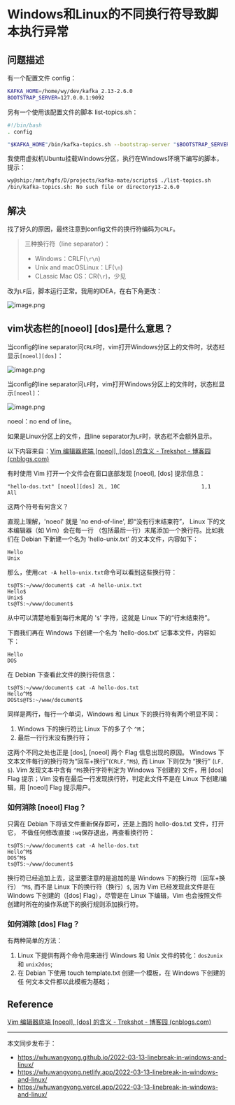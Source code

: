# Windows和Linux的不同换行符导致脚本执行异常

## 问题描述

有一个配置文件 config：

```bash
KAFKA_HOME=/home/wy/dev/kafka_2.13-2.6.0
BOOTSTRAP_SERVER=127.0.0.1:9092
```

另有一个使用该配置文件的脚本 list-topics.sh：

```bash
#!/bin/bash
. config

"$KAFKA_HOME"/bin/kafka-topics.sh --bootstrap-server "$BOOTSTRAP_SERVER" --list
```

我使用虚拟机Ubuntu挂载Windows分区，执行在Windows环境下编写的脚本，提示：

```bash
wy@ship:/mnt/hgfs/D/projects/kafka-mate/scripts$ ./list-topics.sh 
/bin/kafka-topics.sh: No such file or directory13-2.6.0
```

## 解决

找了好久的原因，最终注意到config文件的换行符编码为`CRLF`。

> 三种换行符（line separator）：
>
> * Windows：CRLF(`\r\n`)
> * Unix and macOSLinux：LF(`\n`)
> * CLassic Mac OS：CR(`\r`)，少见
>

改为`LF`后，脚本运行正常。我用的IDEA，在右下角更改：

![image.png](https://cdn.jsdelivr.net/gh/whuwangyong/whuwangyong.github.io@gh-pages/2022-03-13-linebreak-in-windows-and-linux/assets/image-20220313173320-m3he0qa.png)

## vim状态栏的[noeol] [dos]是什么意思？

当config的line separator问`CRLF`时，vim打开Windows分区上的文件时，状态栏显示`[noeol][dos]`：

![image.png](https://cdn.jsdelivr.net/gh/whuwangyong/whuwangyong.github.io@gh-pages/2022-03-13-linebreak-in-windows-and-linux/assets/image-20220313172145-gr1vmgk.png)

当config的line separator问`LF`时，vim打开Windows分区上的文件时，状态栏显示`[noeol]`：

![image.png](https://cdn.jsdelivr.net/gh/whuwangyong/whuwangyong.github.io@gh-pages/2022-03-13-linebreak-in-windows-and-linux/assets/image-20220313172052-wah96f1.png)

noeol：no end of line。

如果是Linux分区上的文件，且line separator为`LF`时，状态栏不会额外显示。

以下内容来自：[Vim 编辑器底端 [noeol], [dos] 的含义 - Trekshot - 博客园 (cnblogs.com)](https://www.cnblogs.com/Trekshot/archive/2012/11/26/the-meaning-of-noeol-and-dos-flag-in-vim.html)

有时使用 Vim 打开一个文件会在窗口底部发现 [noeol], [dos] 提示信息：

```
"hello-dos.txt" [noeol][dos] 2L, 10C                          1,1           All
```

这两个符号有何含义？

直观上理解，'noeol' 就是 'no end-of-line', 即“没有行末结束符”， Linux 下的文本编辑器（如 Vim）会在每一行 （包括最后一行）末尾添加一个换行符。比如我们在 Debian 下新建一个名为 'hello-unix.txt' 的文本文件，内容如下：

```
Hello
Unix
```

那么，使用`cat -A hello-unix.txt`命令可以看到这些换行符：

```
ts@TS:~/www/document$ cat -A hello-unix.txt
Hello$
Unix$
ts@TS:~/www/document$
```

从中可以清楚地看到每行末尾的 '`$`' 字符，这就是 Linux 下的“行末结束符”。

下面我们再在 Windows 下创建一个名为 'hello-dos.txt' 记事本文件，内容如下：

```
Hello
DOS
```

在 Debian 下查看此文件的换行符信息：

```
ts@TS:~/www/document$ cat -A hello-dos.txt
Hello^M$
DOSts@TS:~/www/document$
```

同样是两行，每行一个单词，Windows 和 Linux 下的换行符有两个明显不同：

1. Windows 下的换行符比 Linux 下的多了个 `^M`；
2. 最后一行行末没有换行符；

这两个不同之处也正是 [dos], [noeol] 两个 Flag 信息出现的原因。 Windows 下文本文件每行的换行符为“回车+换行”(`CRLF,^M$`), 而 Linux 下则仅为 “换行” (`LF, $`). Vim 发现文本中含有 `^M$`换行字符判定为 Windows 下创建的 文件，用 [dos] Flag 提示；Vim 没有在最后一行发现换行符，判定此文件不是在 Linux 下创建/编辑，用 [noeol] Flag 提示用户。

### 如何消除 [noeol] Flag？

只需在 Debian 下将该文件重新保存即可，还是上面的 hello-dos.txt 文件，打开它， 不做任何修改直接 `:wq`保存退出，再查看换行符：

```
ts@TS:~/www/document$ cat -A hello-dos.txt
Hello^M$
DOS^M$
ts@TS:~/www/document$
```

换行符已经追加上去，这里要注意的是追加的是 Windows 下的换行符（回车+换行） `^M$`, 而不是 Linux 下的换行符（换行）`$`, 因为 Vim 已经发现此文件是在 Windows 下创建的（[dos] Flag），尽管是在 Linux 下编辑，Vim 也会按照文件创建时所在的操作系统下的换行规则添加换行符。

### 如何消除 [dos] Flag？

有两种简单的方法：

1. Linux 下提供有两个命令用来进行 Windows 和 Unix 文件的转化：`dos2unix `和 `unix2dos`;
2. 在 Debian 下使用 touch template.txt 创建一个模板，在 Windows 下创建的任 何文本文件都以此模板为基础；

## Reference

[Vim 编辑器底端 [noeol], [dos] 的含义 - Trekshot - 博客园 (cnblogs.com)](https://www.cnblogs.com/Trekshot/archive/2012/11/26/the-meaning-of-noeol-and-dos-flag-in-vim.html)




---

本文同步发布于：
- https://whuwangyong.github.io/2022-03-13-linebreak-in-windows-and-linux/
- https://whuwangyong.netlify.app/2022-03-13-linebreak-in-windows-and-linux/
- https://whuwangyong.vercel.app/2022-03-13-linebreak-in-windows-and-linux/
